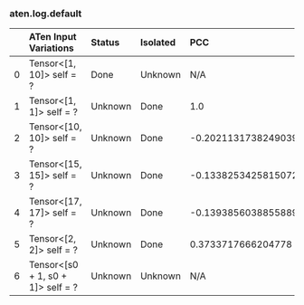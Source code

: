 ### aten.log.default
|    | ATen Input Variations             | Status   | Isolated   | PCC                  | Host   |
|---:|:----------------------------------|:---------|:-----------|:---------------------|:-------|
|  0 | Tensor<[1, 10]> self = ?          | Done     | Unknown    | N/A                  | N/A    |
|  1 | Tensor<[1, 1]> self = ?           | Unknown  | Done       | 1.0                  | 0      |
|  2 | Tensor<[10, 10]> self = ?         | Unknown  | Done       | -0.20211317382490393 | 0      |
|  3 | Tensor<[15, 15]> self = ?         | Unknown  | Done       | -0.13382534258150725 | 0      |
|  4 | Tensor<[17, 17]> self = ?         | Unknown  | Done       | -0.13938560388558893 | 0      |
|  5 | Tensor<[2, 2]> self = ?           | Unknown  | Done       | 0.3733717666204778   | 0      |
|  6 | Tensor<[s0 + 1, s0 + 1]> self = ? | Unknown  | Unknown    | N/A                  | N/A    |


